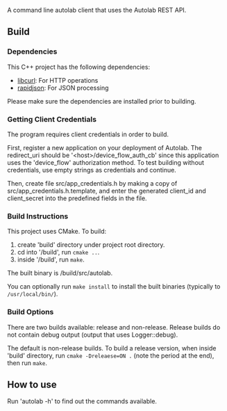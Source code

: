 A command line autolab client that uses the Autolab REST API.

## Build

### Dependencies

This C++ project has the following dependencies:

- [libcurl](https://curl.haxx.se/libcurl/): For HTTP operations
- [rapidjson](https://github.com/Tencent/rapidjson): For JSON processing

Please make sure the dependencies are installed prior to building.

### Getting Client Credentials

The program requires client credentials in order to build.

First, register a new application on your deployment of Autolab. The redirect_uri should be '\<host\>/device_flow_auth_cb' since this application uses the 'device_flow' authorization method. To test building without credentials, use empty strings as credentials and continue.

Then, create file src/app_credentials.h by making a copy of src/app_credentials.h.template, and enter the generated client_id and client_secret into the predefined fields in the file.

### Build Instructions

This project uses CMake. To build:

1. create 'build' directory under project root directory.
2. cd into '/build', run `cmake ..`.
3. inside '/build', run `make`.

The built binary is /build/src/autolab.

You can optionally run `make install` to install the built binaries (typically to `/usr/local/bin/`).

### Build Options

There are two builds available: release and non-release. Release builds do not contain debug output (output that uses Logger::debug).

The default is non-release builds. To build a release version, when inside 'build' directory, run `cmake -Dreleaese=ON .` (note the period at the end), then run `make`.

## How to use

Run 'autolab -h' to find out the commands available.